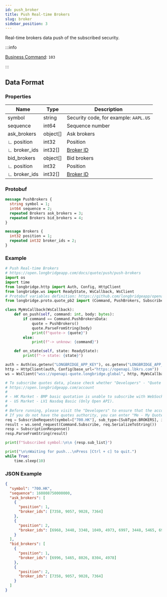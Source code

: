 ```yaml
---
id: push_broker
title: Push Real-time Brokers
slug: broker
sidebar_position: 3
---
```


Real-time brokers data push of the subscribed security.

:::info

[Business Command](../../socket/protocol/push): `103`

:::

## Data Format

### Properties

| Name         | Type     | Description                           |
| ------------ | -------- | ------------------------------------- |
| symbol       | string   | Security code, for example: `AAPL.US` |
| sequence     | int64    | Sequence number                       |
| ask_brokers  | object[] | Ask brokers                           |
| ∟ position   | int32    | Position                              |
| ∟ broker_ids | int32[]  | [Broker ID](../pull/broker-ids)       |
| bid_brokers  | object[] | Bid brokers                           |
| ∟ position   | int32    | Position                              |
| ∟ broker_ids | int32[]  | [Broker ID](../pull/broker-ids)       |

### Protobuf

```protobuf
message PushBrokers {
  string symbol = 1;
  int64 sequence = 2;
  repeated Brokers ask_brokers = 3;
  repeated Brokers bid_brokers = 4;
}

message Brokers {
  int32 position = 1;
  repeated int32 broker_ids = 2;
}
```

### Example

```python
# Push Real-time Brokers
# https://open.longbridgeapp.com/docs/quote/push/push-brokers
import os
import time
from longbridge.http import Auth, Config, HttpClient
from longbridge.ws import ReadyState, WsCallback, WsClient
# Protobuf variables definition: https://github.com/longbridgeapp/openapi-protobufs/blob/main/quote/api.proto
from longbridge.proto.quote_pb2 import (Command, PushBrokers, SubscribeRequest, SubscriptionResponse, SubType)

class MyWsCallback(WsCallback):
    def on_push(self, command: int, body: bytes):
        if command == Command.PushBrokersData:
            quote = PushBrokers()
            quote.ParseFromString(body)
            print(f"quote-> {quote}")
        else:
            print(f"-> unknow: {command}")

    def on_state(self, state: ReadyState):
        print(f"-> state: {state}")

auth = Auth(os.getenv("LONGBRIDGE_APP_KEY"), os.getenv("LONGBRIDGE_APP_SECRET"), access_token=os.getenv("LONGBRIDGE_ACCESS_TOKEN"))
http = HttpClient(auth, Config(base_url="https://openapi.lbkrs.com"))
ws = WsClient("wss://openapi-quote.longbridge.global", http, MyWsCallback())

# To subscribe quotes data, please check whether "Developers" - "Quote authority" is correct.
# https://open.longbridgeapp.com/account
#
# - HK Market - BMP basic quotation is unable to subscribe with WebSocket as it has no real-time quote push.
# - US Market - LV1 Nasdaq Basic (Only Open API).
#
# Before running, please visit the "Developers" to ensure that the account has the correct quotes authority.
# If you do not have the quotes authority, you can enter "Me - My Quotes - Store" to purchase the authority through the "Longbridge" mobile client.
req = SubscribeRequest(symbol=["700.HK"], sub_type=[SubType.BROKERS], is_first_push=True)
result = ws.send_request(Command.Subscribe, req.SerializeToString())
resp = SubscriptionResponse()
resp.ParseFromString(result)

print(f"Subscribed symbol:\n\n {resp.sub_list}")

print("\n\nWaiting for push...\nPress [Ctrl + c] to quit.")
while True:
    time.sleep(10)
```

### JSON Example

```json
{
  "symbol": "700.HK",
  "sequence": 160808750000000,
  "ask_brokers": [
    {
      "position": 1,
      "broker_ids": [7358, 9057, 9028, 7364]
    },
    {
      "position": 2,
      "broker_ids": [6968, 3448, 3348, 1049, 4973, 6997, 3448, 5465, 6997]
    }
  ],
  "bid_brokers": [
    {
      "position": 1,
      "broker_ids": [6996, 5465, 8026, 8304, 4978]
    },
    {
      "position": 2,
      "broker_ids": [7358, 9057, 9028, 7364]
    }
  ]
}
```
